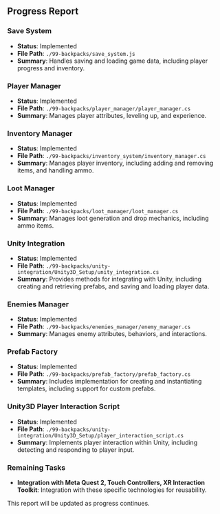 ## Progress Report

### Save System
- **Status**: Implemented
- **File Path**: `./99-backpacks/save_system.js`
- **Summary**: Handles saving and loading game data, including player progress and inventory.

### Player Manager
- **Status**: Implemented
- **File Path**: `./99-backpacks/player_manager/player_manager.cs`
- **Summary**: Manages player attributes, leveling up, and experience.

### Inventory Manager
- **Status**: Implemented
- **File Path**: `./99-backpacks/inventory_system/inventory_manager.cs`
- **Summary**: Manages player inventory, including adding and removing items, and handling ammo.

### Loot Manager
- **Status**: Implemented
- **File Path**: `./99-backpacks/loot_manager/loot_manager.cs`
- **Summary**: Manages loot generation and drop mechanics, including ammo items.

### Unity Integration
- **Status**: Implemented
- **File Path**: `./99-backpacks/unity-integration/Unity3D_Setup/unity_integration.cs`
- **Summary**: Provides methods for integrating with Unity, including creating and retrieving prefabs, and saving and loading player data.

### Enemies Manager
- **Status**: Implemented
- **File Path**: `./99-backpacks/enemies_manager/enemy_manager.cs`
- **Summary**: Manages enemy attributes, behaviors, and interactions.

### Prefab Factory
- **Status**: Implemented
- **File Path**: `./99-backpacks/prefab_factory/prefab_factory.cs`
- **Summary**: Includes implementation for creating and instantiating templates, including support for custom prefabs.

### Unity3D Player Interaction Script
- **Status**: Implemented
- **File Path**: `./99-backpacks/unity-integration/Unity3D_Setup/player_interaction_script.cs`
- **Summary**: Implements player interaction within Unity, including detecting and responding to player input.

### Remaining Tasks
- **Integration with Meta Quest 2, Touch Controllers, XR Interaction Toolkit**: Integration with these specific technologies for reusability.

This report will be updated as progress continues.